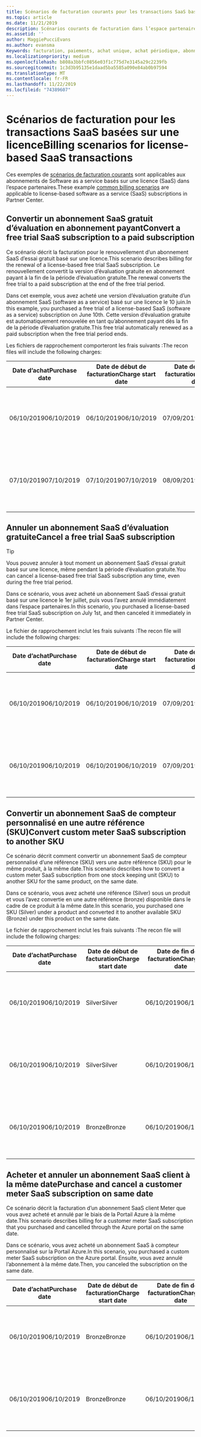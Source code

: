 ```yaml
---
title: Scénarios de facturation courants pour les transactions SaaS basées sur une licence | Espace partenaires
ms.topic: article
ms.date: 11/21/2019
description: Scénarios courants de facturation dans l’espace partenaires pour les transactions SaaS basées sur une licence.
ms.assetid: ''
author: MaggiePucciEvans
ms.author: evansma
Keywords: facturation, paiements, achat unique, achat périodique, abonnements, sièges
ms.localizationpriority: medium
ms.openlocfilehash: b808a3bbfc0856e03f1c775d7e3145a29c2239fb
ms.sourcegitcommit: 1c3d3b95135e1daad5ba5585a090e84ab0b97594
ms.translationtype: MT
ms.contentlocale: fr-FR
ms.lasthandoff: 11/22/2019
ms.locfileid: "74389607"
---
```

# <a name="billing-scenarios-for-license-based-saas-transactions"></a><span data-ttu-id="77057-104">Scénarios de facturation pour les transactions SaaS basées sur une licence</span><span class="sxs-lookup"><span data-stu-id="77057-104">Billing scenarios for license-based SaaS transactions</span></span>

<span data-ttu-id="77057-105">Ces exemples de [scénarios de facturation courants](common-billing-scenarios.md) sont applicables aux abonnements de Software as a service basés sur une licence (SaaS) dans l’espace partenaires.</span><span class="sxs-lookup"><span data-stu-id="77057-105">These example [common billing scenarios](common-billing-scenarios.md) are applicable to license-based software as a service (SaaS) subscriptions in Partner Center.</span></span>

## <a name="convert-a-free-trial-saas-subscription-to-a-paid-subscription"></a><span data-ttu-id="77057-106">Convertir un abonnement SaaS gratuit d’évaluation en abonnement payant</span><span class="sxs-lookup"><span data-stu-id="77057-106">Convert a free trial SaaS subscription to a paid subscription</span></span>

<span data-ttu-id="77057-107">Ce scénario décrit la facturation pour le renouvellement d’un abonnement SaaS d’essai gratuit basé sur une licence.</span><span class="sxs-lookup"><span data-stu-id="77057-107">This scenario describes billing for the renewal of a license-based free trial SaaS subscription.</span></span> <span data-ttu-id="77057-108">Le renouvellement convertit la version d’évaluation gratuite en abonnement payant à la fin de la période d’évaluation gratuite.</span><span class="sxs-lookup"><span data-stu-id="77057-108">The renewal converts the free trial to a paid subscription at the end of the free trial period.</span></span>

<span data-ttu-id="77057-109">Dans cet exemple, vous avez acheté une version d’évaluation gratuite d’un abonnement SaaS (software as a service) basé sur une licence le 10 juin.</span><span class="sxs-lookup"><span data-stu-id="77057-109">In this example, you purchased a free trial of a license-based SaaS (software as a service) subscription on June 10th.</span></span> <span data-ttu-id="77057-110">Cette version d’évaluation gratuite est automatiquement renouvelée en tant qu’abonnement payant dès la fin de la période d’évaluation gratuite.</span><span class="sxs-lookup"><span data-stu-id="77057-110">This free trial automatically renewed as a paid subscription when the free trial period ends.</span></span>

<span data-ttu-id="77057-111">Les fichiers de rapprochement comporteront les frais suivants :</span><span class="sxs-lookup"><span data-stu-id="77057-111">The recon files will include the following charges:</span></span>

| <span data-ttu-id="77057-112">Date d’achat</span><span class="sxs-lookup"><span data-stu-id="77057-112">Purchase date</span></span> | <span data-ttu-id="77057-113">Date de début de facturation</span><span class="sxs-lookup"><span data-stu-id="77057-113">Charge start date</span></span> | <span data-ttu-id="77057-114">Date de fin de la facturation</span><span class="sxs-lookup"><span data-stu-id="77057-114">Charge end date</span></span> | <span data-ttu-id="77057-115">Prix unitaire</span><span class="sxs-lookup"><span data-stu-id="77057-115">Unit price</span></span> | <span data-ttu-id="77057-116">Quantité unitaire</span><span class="sxs-lookup"><span data-stu-id="77057-116">Unit quantity</span></span> | <span data-ttu-id="77057-117">Montant total</span><span class="sxs-lookup"><span data-stu-id="77057-117">Total amount</span></span> | <span data-ttu-id="77057-118">Type de frais</span><span class="sxs-lookup"><span data-stu-id="77057-118">Charge type</span></span> | <span data-ttu-id="77057-119">Description de l’abonnement</span><span class="sxs-lookup"><span data-stu-id="77057-119">Subscription description</span></span> |
| ------------- | ----------------- | --------------- | ---------- | ------------- | ------------ | ----------- | ----------------- |
| <span data-ttu-id="77057-120">06/10/2019</span><span class="sxs-lookup"><span data-stu-id="77057-120">06/10/2019</span></span> | <span data-ttu-id="77057-121">06/10/2019</span><span class="sxs-lookup"><span data-stu-id="77057-121">06/10/2019</span></span> | <span data-ttu-id="77057-122">07/09/2019</span><span class="sxs-lookup"><span data-stu-id="77057-122">07/09/2019</span></span> | <span data-ttu-id="77057-123">0 $</span><span class="sxs-lookup"><span data-stu-id="77057-123">$0</span></span> | <span data-ttu-id="77057-124">1</span><span class="sxs-lookup"><span data-stu-id="77057-124">1</span></span> | <span data-ttu-id="77057-125">0 $</span><span class="sxs-lookup"><span data-stu-id="77057-125">$0</span></span> | <span data-ttu-id="77057-126">Nouveau</span><span class="sxs-lookup"><span data-stu-id="77057-126">New</span></span> | <span data-ttu-id="77057-127">Évaluation gratuite</span><span class="sxs-lookup"><span data-stu-id="77057-127">Free trial</span></span> |
| <span data-ttu-id="77057-128">07/10/2019</span><span class="sxs-lookup"><span data-stu-id="77057-128">07/10/2019</span></span> | <span data-ttu-id="77057-129">07/10/2019</span><span class="sxs-lookup"><span data-stu-id="77057-129">07/10/2019</span></span> | <span data-ttu-id="77057-130">08/09/2019</span><span class="sxs-lookup"><span data-stu-id="77057-130">08/09/2019</span></span> | <span data-ttu-id="77057-131">2 $</span><span class="sxs-lookup"><span data-stu-id="77057-131">$2</span></span> | <span data-ttu-id="77057-132">1</span><span class="sxs-lookup"><span data-stu-id="77057-132">1</span></span> | <span data-ttu-id="77057-133">2 $</span><span class="sxs-lookup"><span data-stu-id="77057-133">$2</span></span> | <span data-ttu-id="77057-134">Renouveler</span><span class="sxs-lookup"><span data-stu-id="77057-134">Renew</span></span> | <span data-ttu-id="77057-135">Abonnement payant</span><span class="sxs-lookup"><span data-stu-id="77057-135">Paid subscription</span></span> |

## <a name="cancel-a-free-trial-saas-subscription"></a><span data-ttu-id="77057-136">Annuler un abonnement SaaS d’évaluation gratuite</span><span class="sxs-lookup"><span data-stu-id="77057-136">Cancel a free trial SaaS subscription</span></span>

> [!TIP]
> <span data-ttu-id="77057-137">Vous pouvez annuler à tout moment un abonnement SaaS d’essai gratuit basé sur une licence, même pendant la période d’évaluation gratuite.</span><span class="sxs-lookup"><span data-stu-id="77057-137">You can cancel a license-based free trial SaaS subscription any time, even during the free trial period.</span></span>

<span data-ttu-id="77057-138">Dans ce scénario, vous avez acheté un abonnement SaaS d’essai gratuit basé sur une licence le 1er juillet, puis vous l’avez annulé immédiatement dans l’espace partenaires.</span><span class="sxs-lookup"><span data-stu-id="77057-138">In this scenario, you purchased a license-based free trial SaaS subscription on July 1st, and then canceled it immediately in Partner Center.</span></span> 

<span data-ttu-id="77057-139">Le fichier de rapprochement inclut les frais suivants :</span><span class="sxs-lookup"><span data-stu-id="77057-139">The recon file will include the following charges:</span></span>

| <span data-ttu-id="77057-140">Date d’achat</span><span class="sxs-lookup"><span data-stu-id="77057-140">Purchase date</span></span> | <span data-ttu-id="77057-141">Date de début de facturation</span><span class="sxs-lookup"><span data-stu-id="77057-141">Charge start date</span></span> | <span data-ttu-id="77057-142">Date de fin de la facturation</span><span class="sxs-lookup"><span data-stu-id="77057-142">Charge end date</span></span> | <span data-ttu-id="77057-143">Prix unitaire</span><span class="sxs-lookup"><span data-stu-id="77057-143">Unit price</span></span> | <span data-ttu-id="77057-144">Quantité unitaire</span><span class="sxs-lookup"><span data-stu-id="77057-144">Unit quantity</span></span> | <span data-ttu-id="77057-145">Montant total</span><span class="sxs-lookup"><span data-stu-id="77057-145">Total amount</span></span> | <span data-ttu-id="77057-146">Type de frais</span><span class="sxs-lookup"><span data-stu-id="77057-146">Charge type</span></span> | <span data-ttu-id="77057-147">Description de l’abonnement</span><span class="sxs-lookup"><span data-stu-id="77057-147">Subscription description</span></span> |
| ------------- | ----------------- | --------------- | ---------- | ------------- | ------------ | ----------- | ----------------- |
| <span data-ttu-id="77057-148">06/10/2019</span><span class="sxs-lookup"><span data-stu-id="77057-148">06/10/2019</span></span> | <span data-ttu-id="77057-149">06/10/2019</span><span class="sxs-lookup"><span data-stu-id="77057-149">06/10/2019</span></span> | <span data-ttu-id="77057-150">07/09/2019</span><span class="sxs-lookup"><span data-stu-id="77057-150">07/09/2019</span></span> | <span data-ttu-id="77057-151">0 $</span><span class="sxs-lookup"><span data-stu-id="77057-151">$0</span></span> | <span data-ttu-id="77057-152">11</span><span class="sxs-lookup"><span data-stu-id="77057-152">11</span></span> | <span data-ttu-id="77057-153">0 $</span><span class="sxs-lookup"><span data-stu-id="77057-153">$0</span></span> | <span data-ttu-id="77057-154">Nouveau</span><span class="sxs-lookup"><span data-stu-id="77057-154">New</span></span> | <span data-ttu-id="77057-155">Évaluation gratuite</span><span class="sxs-lookup"><span data-stu-id="77057-155">Free trial</span></span> |
| <span data-ttu-id="77057-156">06/10/2019</span><span class="sxs-lookup"><span data-stu-id="77057-156">06/10/2019</span></span> | <span data-ttu-id="77057-157">06/10/2019</span><span class="sxs-lookup"><span data-stu-id="77057-157">06/10/2019</span></span> | <span data-ttu-id="77057-158">07/09/2019</span><span class="sxs-lookup"><span data-stu-id="77057-158">07/09/2019</span></span> | <span data-ttu-id="77057-159">0 $</span><span class="sxs-lookup"><span data-stu-id="77057-159">$0</span></span> | <span data-ttu-id="77057-160">11</span><span class="sxs-lookup"><span data-stu-id="77057-160">11</span></span> | <span data-ttu-id="77057-161">0 $</span><span class="sxs-lookup"><span data-stu-id="77057-161">$0</span></span> | <span data-ttu-id="77057-162">Cancel</span><span class="sxs-lookup"><span data-stu-id="77057-162">Cancel</span></span> | <span data-ttu-id="77057-163">Évaluation gratuite</span><span class="sxs-lookup"><span data-stu-id="77057-163">Free trial</span></span> |

## <a name="convert-custom-meter-saas-subscription-to-another-sku"></a><span data-ttu-id="77057-164">Convertir un abonnement SaaS de compteur personnalisé en une autre référence (SKU)</span><span class="sxs-lookup"><span data-stu-id="77057-164">Convert custom meter SaaS subscription to another SKU</span></span>

<span data-ttu-id="77057-165">Ce scénario décrit comment convertir un abonnement SaaS de compteur personnalisé d’une référence (SKU) vers une autre référence (SKU) pour le même produit, à la même date.</span><span class="sxs-lookup"><span data-stu-id="77057-165">This scenario describes how to convert a custom meter SaaS subscription from one stock keeping unit (SKU) to another SKU for the same product, on the same date.</span></span>

<span data-ttu-id="77057-166">Dans ce scénario, vous avez acheté une référence (Silver) sous un produit et vous l’avez convertie en une autre référence (bronze) disponible dans le cadre de ce produit à la même date.</span><span class="sxs-lookup"><span data-stu-id="77057-166">In this scenario, you purchased one SKU (Silver) under a product and converted it to another available SKU (Bronze) under this product on the same date.</span></span>

<span data-ttu-id="77057-167">Le fichier de rapprochement inclut les frais suivants :</span><span class="sxs-lookup"><span data-stu-id="77057-167">The recon file will include the following charges:</span></span>

| <span data-ttu-id="77057-168">Date d’achat</span><span class="sxs-lookup"><span data-stu-id="77057-168">Purchase date</span></span> | <span data-ttu-id="77057-169">Date de début de facturation</span><span class="sxs-lookup"><span data-stu-id="77057-169">Charge start date</span></span> | <span data-ttu-id="77057-170">Date de fin de la facturation</span><span class="sxs-lookup"><span data-stu-id="77057-170">Charge end date</span></span> | <span data-ttu-id="77057-171">Prix unitaire</span><span class="sxs-lookup"><span data-stu-id="77057-171">Unit price</span></span> | <span data-ttu-id="77057-172">Quantité unitaire</span><span class="sxs-lookup"><span data-stu-id="77057-172">Unit quantity</span></span> | <span data-ttu-id="77057-173">Montant total</span><span class="sxs-lookup"><span data-stu-id="77057-173">Total amount</span></span> | <span data-ttu-id="77057-174">Type de frais</span><span class="sxs-lookup"><span data-stu-id="77057-174">Charge type</span></span> | <span data-ttu-id="77057-175">Description de l’abonnement</span><span class="sxs-lookup"><span data-stu-id="77057-175">Subscription description</span></span> |
| ------------- | ----------------- | --------------- | ---------- | ------------- | ------------ | ----------- | ----------------- |
| <span data-ttu-id="77057-176">06/10/2019</span><span class="sxs-lookup"><span data-stu-id="77057-176">06/10/2019</span></span> | <span data-ttu-id="77057-177">Silver</span><span class="sxs-lookup"><span data-stu-id="77057-177">Silver</span></span> | <span data-ttu-id="77057-178">06/10/2019</span><span class="sxs-lookup"><span data-stu-id="77057-178">06/10/2019</span></span> | <span data-ttu-id="77057-179">06/10/2019</span><span class="sxs-lookup"><span data-stu-id="77057-179">06/10/2019</span></span> | <span data-ttu-id="77057-180">20 $</span><span class="sxs-lookup"><span data-stu-id="77057-180">$20</span></span> | <span data-ttu-id="77057-181">1</span><span class="sxs-lookup"><span data-stu-id="77057-181">1</span></span> | <span data-ttu-id="77057-182">20 $</span><span class="sxs-lookup"><span data-stu-id="77057-182">$20</span></span> | <span data-ttu-id="77057-183">Nouveau</span><span class="sxs-lookup"><span data-stu-id="77057-183">New</span></span> | <span data-ttu-id="77057-184">Abonnement SaaS à compteur personnalisé</span><span class="sxs-lookup"><span data-stu-id="77057-184">Custom meter SaaS subscription</span></span> |
| <span data-ttu-id="77057-185">06/10/2019</span><span class="sxs-lookup"><span data-stu-id="77057-185">06/10/2019</span></span> | <span data-ttu-id="77057-186">Silver</span><span class="sxs-lookup"><span data-stu-id="77057-186">Silver</span></span> | <span data-ttu-id="77057-187">06/10/2019</span><span class="sxs-lookup"><span data-stu-id="77057-187">06/10/2019</span></span> | <span data-ttu-id="77057-188">06/10/2019</span><span class="sxs-lookup"><span data-stu-id="77057-188">06/10/2019</span></span> | <span data-ttu-id="77057-189">20 $</span><span class="sxs-lookup"><span data-stu-id="77057-189">$20</span></span> | <span data-ttu-id="77057-190">1</span><span class="sxs-lookup"><span data-stu-id="77057-190">1</span></span> | <span data-ttu-id="77057-191">-$20</span><span class="sxs-lookup"><span data-stu-id="77057-191">-$20</span></span> | <span data-ttu-id="77057-192">Convertir</span><span class="sxs-lookup"><span data-stu-id="77057-192">Convert</span></span> | <span data-ttu-id="77057-193">Facture au prorata pour l’abonnement SaaS du compteur personnalisé</span><span class="sxs-lookup"><span data-stu-id="77057-193">Prorated rebill for custom meter SaaS subscription</span></span> |
| <span data-ttu-id="77057-194">06/10/2019</span><span class="sxs-lookup"><span data-stu-id="77057-194">06/10/2019</span></span> | <span data-ttu-id="77057-195">Bronze</span><span class="sxs-lookup"><span data-stu-id="77057-195">Bronze</span></span> | <span data-ttu-id="77057-196">06/10/2019</span><span class="sxs-lookup"><span data-stu-id="77057-196">06/10/2019</span></span> | <span data-ttu-id="77057-197">06/10/2019</span><span class="sxs-lookup"><span data-stu-id="77057-197">06/10/2019</span></span> | <span data-ttu-id="77057-198">10 $</span><span class="sxs-lookup"><span data-stu-id="77057-198">$10</span></span> | <span data-ttu-id="77057-199">1</span><span class="sxs-lookup"><span data-stu-id="77057-199">1</span></span> | <span data-ttu-id="77057-200">10 $</span><span class="sxs-lookup"><span data-stu-id="77057-200">$10</span></span> | <span data-ttu-id="77057-201">Convertir</span><span class="sxs-lookup"><span data-stu-id="77057-201">Convert</span></span> | <span data-ttu-id="77057-202">Abonnement SaaS à compteur personnalisé</span><span class="sxs-lookup"><span data-stu-id="77057-202">Custom meter SaaS subscription</span></span> |

## <a name="purchase-and-cancel-a-customer-meter-saas-subscription-on-same-date"></a><span data-ttu-id="77057-203">Acheter et annuler un abonnement SaaS client à la même date</span><span class="sxs-lookup"><span data-stu-id="77057-203">Purchase and cancel a customer meter SaaS subscription on same date</span></span>

<span data-ttu-id="77057-204">Ce scénario décrit la facturation d’un abonnement SaaS client Meter que vous avez acheté et annulé par le biais de la Portail Azure à la même date.</span><span class="sxs-lookup"><span data-stu-id="77057-204">This scenario describes billing for a customer meter SaaS subscription that you purchased and cancelled through the Azure portal on the same date.</span></span>

<span data-ttu-id="77057-205">Dans ce scénario, vous avez acheté un abonnement SaaS à compteur personnalisé sur la Portail Azure.</span><span class="sxs-lookup"><span data-stu-id="77057-205">In this scenario, you purchased a custom meter SaaS subscription on the Azure portal.</span></span> <span data-ttu-id="77057-206">Ensuite, vous avez annulé l’abonnement à la même date.</span><span class="sxs-lookup"><span data-stu-id="77057-206">Then, you canceled the subscription on the same date.</span></span>

| <span data-ttu-id="77057-207">Date d’achat</span><span class="sxs-lookup"><span data-stu-id="77057-207">Purchase date</span></span> | <span data-ttu-id="77057-208">Date de début de facturation</span><span class="sxs-lookup"><span data-stu-id="77057-208">Charge start date</span></span> | <span data-ttu-id="77057-209">Date de fin de la facturation</span><span class="sxs-lookup"><span data-stu-id="77057-209">Charge end date</span></span> | <span data-ttu-id="77057-210">Prix unitaire</span><span class="sxs-lookup"><span data-stu-id="77057-210">Unit price</span></span> | <span data-ttu-id="77057-211">Quantité unitaire</span><span class="sxs-lookup"><span data-stu-id="77057-211">Unit quantity</span></span> | <span data-ttu-id="77057-212">Montant total</span><span class="sxs-lookup"><span data-stu-id="77057-212">Total amount</span></span> | <span data-ttu-id="77057-213">Type de frais</span><span class="sxs-lookup"><span data-stu-id="77057-213">Charge type</span></span> | <span data-ttu-id="77057-214">Description de l’abonnement</span><span class="sxs-lookup"><span data-stu-id="77057-214">Subscription description</span></span> |
| ------------- | ----------------- | --------------- | ---------- | ------------- | ------------ | ----------- | ----------------- |
| <span data-ttu-id="77057-215">06/10/2019</span><span class="sxs-lookup"><span data-stu-id="77057-215">06/10/2019</span></span> | <span data-ttu-id="77057-216">Bronze</span><span class="sxs-lookup"><span data-stu-id="77057-216">Bronze</span></span> | <span data-ttu-id="77057-217">06/10/2019</span><span class="sxs-lookup"><span data-stu-id="77057-217">06/10/2019</span></span> | <span data-ttu-id="77057-218">06/10/2019</span><span class="sxs-lookup"><span data-stu-id="77057-218">06/10/2019</span></span> | <span data-ttu-id="77057-219">10 $</span><span class="sxs-lookup"><span data-stu-id="77057-219">$10</span></span> | <span data-ttu-id="77057-220">1</span><span class="sxs-lookup"><span data-stu-id="77057-220">1</span></span> | <span data-ttu-id="77057-221">10 $</span><span class="sxs-lookup"><span data-stu-id="77057-221">$10</span></span> | <span data-ttu-id="77057-222">Nouveau</span><span class="sxs-lookup"><span data-stu-id="77057-222">New</span></span> | <span data-ttu-id="77057-223">Abonnement SaaS à compteur personnalisé</span><span class="sxs-lookup"><span data-stu-id="77057-223">Custom meter SaaS subscription</span></span> |
| <span data-ttu-id="77057-224">06/10/2019</span><span class="sxs-lookup"><span data-stu-id="77057-224">06/10/2019</span></span> | <span data-ttu-id="77057-225">Bronze</span><span class="sxs-lookup"><span data-stu-id="77057-225">Bronze</span></span> | <span data-ttu-id="77057-226">06/10/2019</span><span class="sxs-lookup"><span data-stu-id="77057-226">06/10/2019</span></span> | <span data-ttu-id="77057-227">06/10/2019</span><span class="sxs-lookup"><span data-stu-id="77057-227">06/10/2019</span></span> | <span data-ttu-id="77057-228">10 $</span><span class="sxs-lookup"><span data-stu-id="77057-228">$10</span></span> | <span data-ttu-id="77057-229">1</span><span class="sxs-lookup"><span data-stu-id="77057-229">1</span></span> | <span data-ttu-id="77057-230">-$10</span><span class="sxs-lookup"><span data-stu-id="77057-230">-$10</span></span> | <span data-ttu-id="77057-231">CancelImmediate</span><span class="sxs-lookup"><span data-stu-id="77057-231">CancelImmediate</span></span> | <span data-ttu-id="77057-232">Abonnement SaaS à compteur personnalisé</span><span class="sxs-lookup"><span data-stu-id="77057-232">Custom meter SaaS subscription</span></span> |

